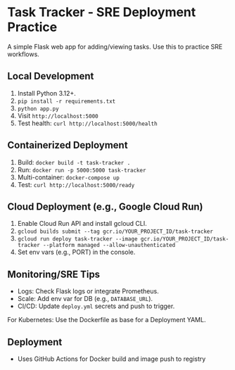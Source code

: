 # Task Tracker - SRE Deployment Practice

A simple Flask web app for adding/viewing tasks. Use this to practice SRE workflows.

## Local Development
1. Install Python 3.12+.
2. `pip install -r requirements.txt`
3. `python app.py`
4. Visit `http://localhost:5000`
5. Test health: `curl http://localhost:5000/health`

## Containerized Deployment
1. Build: `docker build -t task-tracker .`
2. Run: `docker run -p 5000:5000 task-tracker`
3. Multi-container: `docker-compose up`
4. Test: `curl http://localhost:5000/ready`

## Cloud Deployment (e.g., Google Cloud Run)
1. Enable Cloud Run API and install gcloud CLI.
2. `gcloud builds submit --tag gcr.io/YOUR_PROJECT_ID/task-tracker`
3. `gcloud run deploy task-tracker --image gcr.io/YOUR_PROJECT_ID/task-tracker --platform managed --allow-unauthenticated`
4. Set env vars (e.g., PORT) in the console.

## Monitoring/SRE Tips
- Logs: Check Flask logs or integrate Prometheus.
- Scale: Add env var for DB (e.g., `DATABASE_URL`).
- CI/CD: Update `deploy.yml` secrets and push to trigger.

For Kubernetes: Use the Dockerfile as base for a Deployment YAML.

## Deployment
- Uses GitHub Actions for Docker build and image push to registry
